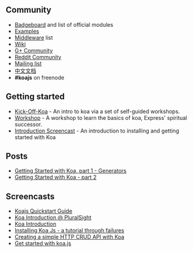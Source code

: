 ## Community

 - [Badgeboard](https://koajs.github.io/badgeboard) and list of official modules
 - [Examples](https://github.com/koajs/examples)
 - [Middleware](https://github.com/koajs/koa/wiki) list
 - [Wiki](https://github.com/koajs/koa/wiki)
 - [G+ Community](https://plus.google.com/communities/101845768320796750641)
 - [Reddit Community](http://reddit.com/r/koajs)
 - [Mailing list](https://groups.google.com/forum/#!forum/koajs)
 - [中文文档](http://koa.rednode.cn/)
 - __#koajs__ on freenode

## Getting started

 - [Kick-Off-Koa](https://github.com/koajs/kick-off-koa) - An intro to koa via a set of self-guided workshops.
 - [Workshop](https://github.com/koajs/workshop) - A workshop to learn the basics of koa, Express' spiritual successor.
 - [Introduction Screencast](http://knowthen.com/episode-3-koajs-quickstart-guide/) - An introduction to installing and getting started with Koa

## Posts

- [Getting Started with Koa, part 1 - Generators](http://blog.risingstack.com/introduction-to-koa-generators/)
- [Getting Started with Koa - part 2](http://blog.risingstack.com/getting-started-with-koa-part-2/)

## Screencasts

- [Koajs Quickstart Guide](http://knowthen.com/episode-3-koajs-quickstart-guide/)
- [Koa Introduction @ PluralSight](http://www.pluralsight.com/courses/description/javascript-koa-introduction)
- [Koa Introduction](https://www.youtube.com/watch?v=egLUa6urd6I)
- [Installing Koa Js - a tutorial through failures](https://www.youtube.com/watch?v=fU7Vn30xcGw)
- [Creating a simple HTTP CRUD API with Koa](https://www.youtube.com/watch?v=aTTjednotGQ)
- [Get started with koa.js](https://medium.com/@ix/get-started-with-koa-js-2269b37567cf)
